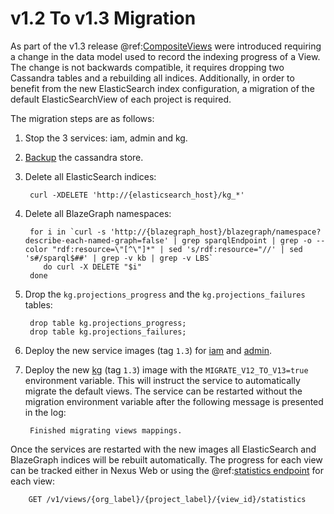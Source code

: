 # v1.2 To v1.3 Migration

As part of the v1.3 release @ref:[CompositeViews](../delta/api/current/views/composite-view-api.md) were introduced
requiring a change in the data model used to record the indexing progress of a View. The change is not backwards
compatible, it requires dropping two Cassandra tables and a rebuilding all indices. Additionally, in order to
benefit from the new ElasticSearch index configuration, a migration of the default ElasticSearchView of each
project is required.

The migration steps are as follows:

1. Stop the 3 services: iam, admin and kg.
2. [Backup](https://docs.datastax.com/en/archived/cassandra/3.0/cassandra/operations/opsBackupRestore.html) the
     cassandra store.
3. Delete all ElasticSearch indices:

        curl -XDELETE 'http://{elasticsearch_host}/kg_*'

4. Delete all BlazeGraph namespaces:

        for i in `curl -s 'http://{blazegraph_host}/blazegraph/namespace?describe-each-named-graph=false' | grep sparqlEndpoint | grep -o --color "rdf:resource=\"[^\"]*" | sed 's/rdf:resource="//' | sed 's#/sparql$##' | grep -v kb | grep -v LBS`
           do curl -X DELETE "$i"
        done

5. Drop the `kg.projections_progress` and the `kg.projections_failures` tables:

        drop table kg.projections_progress;
        drop table kg.projections_failures;

6. Deploy the new service images (tag `1.3`) for [iam](https://hub.docker.com/r/bluebrain/nexus-iam) and
   [admin](https://hub.docker.com/r/bluebrain/nexus-admin).

7. Deploy the new [kg](https://hub.docker.com/r/bluebrain/nexus-kg) (tag `1.3`) image with the `MIGRATE_V12_TO_V13=true`
   environment variable. This will instruct the service to automatically migrate the default views. The service can
   be restarted without the migration environment variable after the following message is presented in the log:

        Finished migrating views mappings. 

Once the services are restarted with the new images all ElasticSearch and BlazeGraph indices will be rebuilt
automatically. The progress for each view can be tracked either in Nexus Web or using the
@ref:[statistics endpoint](../delta/api/current/views/elasticsearch-view-api.md#fetch-statistics) for each view:

        GET /v1/views/{org_label}/{project_label}/{view_id}/statistics
 